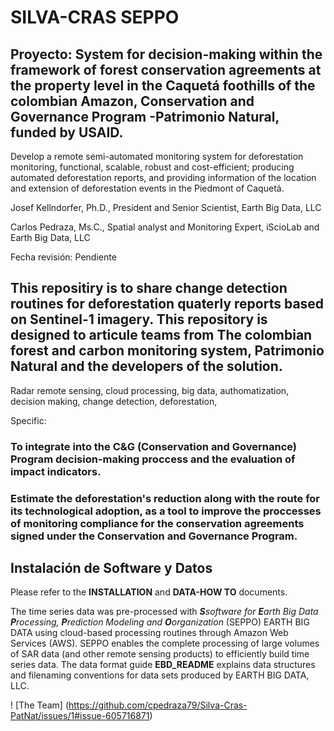 # SILVA-CRAS SEPPO

## Proyecto: System for decision-making within the framework of forest conservation agreements at the property level in the Caquetá foothills of the colombian Amazon, Conservation and Governance Program -Patrimonio Natural, funded by USAID.

Develop a remote semi-automated monitoring system for deforestation monitoring, functional, scalable, robust and cost-efficient; producing automated deforestation reports, and providing information of the location and extension of deforestation events in the Piedmont of Caquetá.

Josef Kellndorfer, Ph.D., President and Senior Scientist, Earth Big Data, LLC

Carlos Pedraza, Ms.C., Spatial analyst and Monitoring Expert, iScioLab and Earth Big Data, LLC

Fecha revisión: Pendiente

## This repositiry is to share change detection routines for deforestation quaterly reports based on Sentinel-1 imagery. This repository is designed to articule teams from The colombian forest and carbon monitoring system, Patrimonio Natural and the developers of the solution.


Radar remote sensing, cloud processing, big data, authomatization, decision making, change detection, deforestation,

Specific:

### To integrate into the C&G (Conservation and Governance) Program decision-making proccess and the evaluation of impact indicators.

### Estimate the deforestation's reduction along with the route for its technological adoption, as a tool to improve the proccesses of monitoring compliance for the conservation agreements signed under the Conservation and Governance Program.

## Instalación de Software y Datos

Please refer to the **INSTALLATION** and **DATA-HOW TO** documents.

The time series data was pre-processed with ***S**software for **E**arth Big Data **P**rocessing, **P**rediction Modeling and **O**organization* (SEPPO) EARTH BIG DATA using cloud-based processing routines through Amazon Web Services (AWS). SEPPO enables the complete processing of large volumes of SAR data (and other remote sensing products) to efficiently build time series data. The data format guide **EBD_README** explains data structures and filenaming conventions for data sets produced by EARTH BIG DATA, LLC.


! [The Team] (https://github.com/cpedraza79/Silva-Cras-PatNat/issues/1#issue-605716871)
